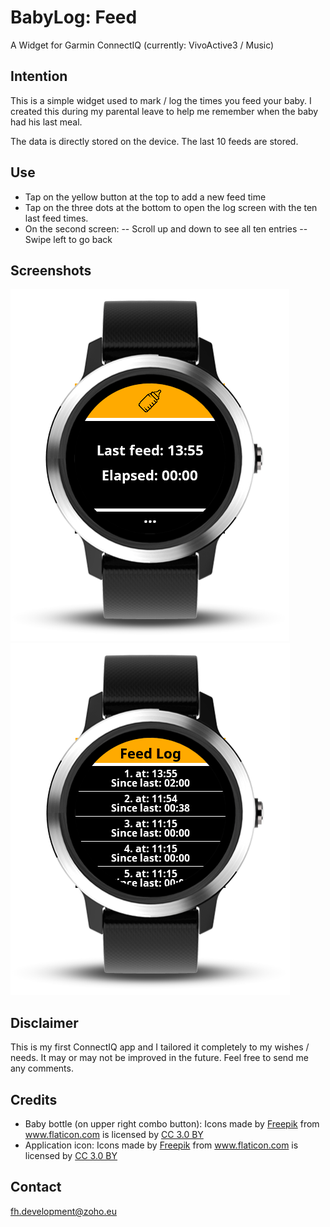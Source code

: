 # BabyLog: Feed
A Widget for Garmin ConnectIQ (currently: VivoActive3 / Music)

## Intention
This is a simple widget used to mark / log the times you feed your baby.
I created this during my parental leave to help me remember when the baby had his last meal.

The data is directly stored on the device.
The last 10 feeds are stored.

## Use
- Tap on the yellow button at the top to add a new feed time
- Tap on the three dots at the bottom to open the log screen with the ten last feed times.
- On the second screen:
-- Scroll up and down to see all ten entries
-- Swipe left to go back

## Screenshots
![VivoActive3 Main Screen](./screenshots/vivoactive3_Main.png)
![VivoActive3 Log Screen](./screenshots/vivoactive3_Log.png)

## Disclaimer
This is my first ConnectIQ app and I tailored it completely to my wishes / needs.
It may or may not be improved in the future.
Feel free to send me any comments.

## Credits
- Baby bottle (on upper right combo button): Icons made by <a href="http://www.freepik.com" title="Freepik">Freepik</a> from <a href="https://www.flaticon.com/" title="Flaticon">www.flaticon.com</a> is licensed by <a href="http://creativecommons.org/licenses/by/3.0/" title="Creative Commons BY 3.0" target="_blank">CC 3.0 BY</a>
- Application icon: Icons made by <a href="http://www.freepik.com" title="Freepik">Freepik</a> from <a href="https://www.flaticon.com/" title="Flaticon">www.flaticon.com</a> is licensed by <a href="http://creativecommons.org/licenses/by/3.0/" title="Creative Commons BY 3.0" target="_blank">CC 3.0 BY</a>

## Contact
[fh.development@zoho.eu](fh.development@zoho.eu)